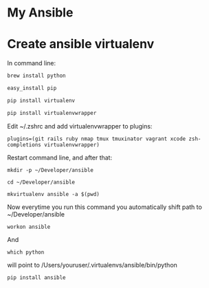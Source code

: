 # My Ansible


# Create ansible virtualenv

In command line:

```bash
brew install python

easy_install pip

pip install virtualenv

pip install virtualenvwrapper
```

Edit ~/.zshrc and add virtualenvwrapper to plugins:

```
plugins=(git rails ruby nmap tmux tmuxinator vagrant xcode zsh-completions virtualenvwrapper)
```

Restart command line, and after that:

```
mkdir -p ~/Developer/ansible

cd ~/Developer/ansible

mkvirtualenv ansible -a $(pwd)
```


Now everytime you run this command you automatically shift path to ~/Developer/ansible
```
workon ansible
```

And

```
which python
```

will point to /Users/youruser/.virtualenvs/ansible/bin/python

```
pip install ansible
```


